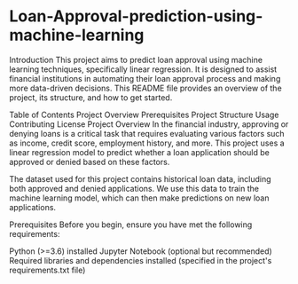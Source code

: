 # Loan-Approval-prediction-using-machine-learning

Introduction
This project aims to predict loan approval using machine learning techniques, specifically linear regression. It is designed to assist financial institutions in automating their loan approval process and making more data-driven decisions. This README file provides an overview of the project, its structure, and how to get started.

Table of Contents
Project Overview
Prerequisites
Project Structure
Usage
Contributing
License
Project Overview
In the financial industry, approving or denying loans is a critical task that requires evaluating various factors such as income, credit score, employment history, and more. This project uses a linear regression model to predict whether a loan application should be approved or denied based on these factors.

The dataset used for this project contains historical loan data, including both approved and denied applications. We use this data to train the machine learning model, which can then make predictions on new loan applications.

Prerequisites
Before you begin, ensure you have met the following requirements:

Python (>=3.6) installed
Jupyter Notebook (optional but recommended)
Required libraries and dependencies installed (specified in the project's requirements.txt file)
